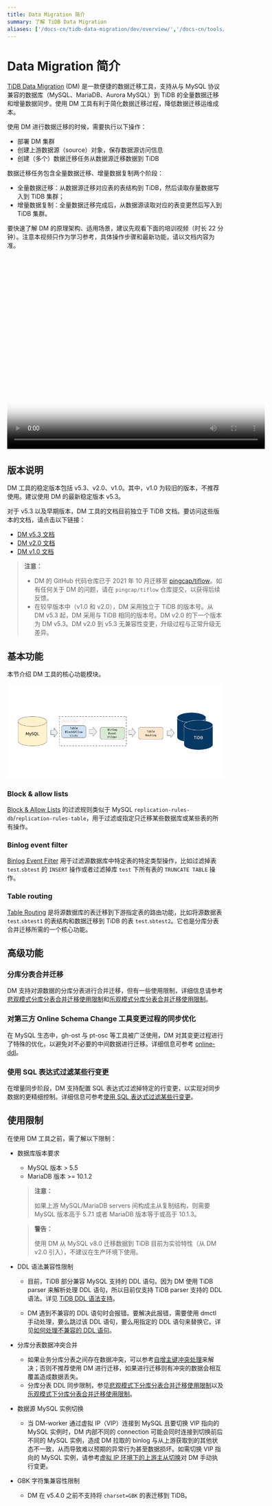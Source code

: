 ```yaml
---
title: Data Migration 简介
summary: 了解 TiDB Data Migration
aliases: ['/docs-cn/tidb-data-migration/dev/overview/','/docs-cn/tools/dm/overview/']
---
```


# Data Migration 简介

[TiDB Data Migration](https://github.com/pingcap/tiflow/tree/master/dm) (DM) 是一款便捷的数据迁移工具，支持从与 MySQL 协议兼容的数据库（MySQL、MariaDB、Aurora MySQL）到 TiDB 的全量数据迁移和增量数据同步。使用 DM 工具有利于简化数据迁移过程，降低数据迁移运维成本。

使用 DM 进行数据迁移的时候，需要执行以下操作：

- 部署 DM 集群
- 创建上游数据源（source）对象，保存数据源访问信息
- 创建（多个）数据迁移任务从数据源迁移数据到 TiDB

数据迁移任务包含全量数据迁移、增量数据复制两个阶段：

- 全量数据迁移：从数据源迁移对应表的表结构到 TiDB，然后读取存量数据写入到 TiDB 集群；
- 增量数据复制：全量数据迁移完成后，从数据源读取对应的表变更然后写入到 TiDB 集群。

要快速了解 DM 的原理架构、适用场景，建议先观看下面的培训视频（时长 22 分钟）。注意本视频只作为学习参考，具体操作步骤和最新功能，请以文档内容为准。

<video src="https://tidb-docs.s3.us-east-2.amazonaws.com/compressed+-+Lesson+20+part+1.mp4" width="600px" height="450px" controls="controls" poster="https://tidb-docs.s3.us-east-2.amazonaws.com/thumbnail+-+lesson+20+part+1.png"></video>

## 版本说明

DM 工具的稳定版本包括 v5.3、v2.0、v1.0。其中，v1.0 为较旧的版本，不推荐使用。建议使用 DM 的最新稳定版本 v5.3。

对于 v5.3 以及早期版本，DM 工具的文档目前独立于 TiDB 文档。要访问这些版本的文档，请点击以下链接：

- [DM v5.3 文档](https://docs.pingcap.com/zh/tidb-data-migration/v5.3)
- [DM v2.0 文档](https://docs.pingcap.com/zh/tidb-data-migration/v2.0/)
- [DM v1.0 文档](https://docs.pingcap.com/zh/tidb-data-migration/v1.0/)

> **注意：**
>
> - DM 的 GitHub 代码仓库已于 2021 年 10 月迁移至 [pingcap/tiflow](https://github.com/pingcap/tiflow/tree/master/dm)。如有任何关于 DM 的问题，请在 `pingcap/tiflow` 仓库提交，以获得后续反馈。
> - 在较早版本中（v1.0 和 v2.0），DM 采用独立于 TiDB 的版本号。从 DM v5.3 起，DM 采用与 TiDB 相同的版本号。DM v2.0 的下一个版本为 DM v5.3。DM v2.0 到 v5.3 无兼容性变更，升级过程与正常升级无差异。

## 基本功能

本节介绍 DM 工具的核心功能模块。

![DM Core Features](/media/dm/dm-core-features.png)

### Block & allow lists

[Block & Allow Lists](/dm/dm-key-features.md#block--allow-table-lists) 的过滤规则类似于 MySQL `replication-rules-db`/`replication-rules-table`，用于过滤或指定只迁移某些数据库或某些表的所有操作。

### Binlog event filter

[Binlog Event Filter](/dm/dm-key-features.md#binlog-event-filter) 用于过滤源数据库中特定表的特定类型操作，比如过滤掉表 `test`.`sbtest` 的 `INSERT` 操作或者过滤掉库 `test` 下所有表的 `TRUNCATE TABLE` 操作。

### Table routing

[Table Routing](/dm/dm-key-features.md#table-routing) 是将源数据库的表迁移到下游指定表的路由功能，比如将源数据表 `test`.`sbtest1` 的表结构和数据迁移到 TiDB 的表 `test`.`sbtest2`。它也是分库分表合并迁移所需的一个核心功能。

## 高级功能

### 分库分表合并迁移

DM 支持对源数据的分库分表进行合并迁移，但有一些使用限制，详细信息请参考[悲观模式分库分表合并迁移使用限制](/dm/feature-shard-merge-pessimistic.md#使用限制)和[乐观模式分库分表合并迁移使用限制](/dm/feature-shard-merge-optimistic.md#使用限制)。

### 对第三方 Online Schema Change 工具变更过程的同步优化

在 MySQL 生态中，gh-ost 与 pt-osc 等工具被广泛使用，DM 对其变更过程进行了特殊的优化，以避免对不必要的中间数据进行迁移。详细信息可参考 [online-ddl](/dm/dm-key-features.md#online-ddl-工具支持)。

### 使用 SQL 表达式过滤某些行变更

在增量同步阶段，DM 支持配置 SQL 表达式过滤掉特定的行变更，以实现对同步数据的更精细控制。详细信息可参考[使用 SQL 表达式过滤某些行变更](/dm/feature-expression-filter.md)。

## 使用限制

在使用 DM 工具之前，需了解以下限制：

+ 数据库版本要求

    - MySQL 版本 > 5.5
    - MariaDB 版本 >= 10.1.2

    > **注意：**
    >
    > 如果上游 MySQL/MariaDB servers 间构成主从复制结构，则需要 MySQL 版本高于 5.7.1 或者 MariaDB 版本等于或高于 10.1.3。

    > **警告：**
    >
    > 使用 DM 从 MySQL v8.0 迁移数据到 TiDB 目前为实验特性（从 DM v2.0 引入），不建议在生产环境下使用。

+ DDL 语法兼容性限制

    - 目前，TiDB 部分兼容 MySQL 支持的 DDL 语句。因为 DM 使用 TiDB parser 来解析处理 DDL 语句，所以目前仅支持 TiDB parser 支持的 DDL 语法。详见 [TiDB DDL 语法支持](/mysql-compatibility.md#ddl-的限制)。

    - DM 遇到不兼容的 DDL 语句时会报错。要解决此报错，需要使用 dmctl 手动处理，要么跳过该 DDL 语句，要么用指定的 DDL 语句来替换它。详见[如何处理不兼容的 DDL 语句](/dm/dm-faq.md#如何处理不兼容的-ddl-语句)。

+ 分库分表数据冲突合并

    - 如果业务分库分表之间存在数据冲突，可以参考[自增主键冲突处理](/dm/shard-merge-best-practices.md#自增主键冲突处理)来解决；否则不推荐使用 DM 进行迁移，如果进行迁移则有冲突的数据会相互覆盖造成数据丢失。
    - 分库分表 DDL 同步限制，参见[悲观模式下分库分表合并迁移使用限制](/dm/feature-shard-merge-pessimistic.md#使用限制)以及[乐观模式下分库分表合并迁移使用限制](/dm/feature-shard-merge-optimistic.md#使用限制)。

+ 数据源 MySQL 实例切换

    - 当 DM-worker 通过虚拟 IP（VIP）连接到 MySQL 且要切换 VIP 指向的 MySQL 实例时，DM 内部不同的 connection 可能会同时连接到切换前后不同的 MySQL 实例，造成 DM 拉取的 binlog 与从上游获取到的其他状态不一致，从而导致难以预期的异常行为甚至数据损坏。如需切换 VIP 指向的 MySQL 实例，请参考[虚拟 IP 环境下的上游主从切换](/dm/usage-scenario-master-slave-switch.md#虚拟-ip-环境下切换-dm-worker-与-mysql-实例的连接)对 DM 手动执行变更。

+ GBK 字符集兼容性限制

    - DM 在 v5.4.0 之前不支持将 `charset=GBK` 的表迁移到 TiDB。